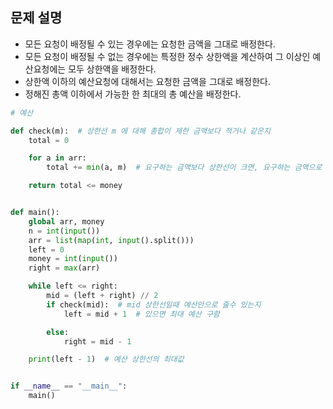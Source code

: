 ## 문제 설명
- 모든 요청이 배정될 수 있는 경우에는 요청한 금액을 그대로 배정한다.
- 모든 요청이 배정될 수 없는 경우에는 특정한 정수 상한액을 계산하여 그 이상인 예산요청에는 모두 상한액을 배정한다. 
- 상한액 이하의 예산요청에 대해서는 요청한 금액을 그대로 배정한다.
- 정해진 총액 이하에서 가능한 한 최대의 총 예산을 배정한다. 


``` python
# 예산

def check(m):  # 상한선 m 에 대해 총합이 제한 금액보다 적거나 같은지
    total = 0

    for a in arr:
        total += min(a, m)  # 요구하는 금액보다 상한선이 크면, 요구하는 금액으로 주기 위해

    return total <= money


def main():
    global arr, money
    n = int(input())
    arr = list(map(int, input().split()))
    left = 0
    money = int(input())
    right = max(arr)

    while left <= right:
        mid = (left + right) // 2
        if check(mid):  # mid 상한선일때 예산안으로 줄수 있는지
            left = mid + 1  # 있으면 최대 예산 구함

        else:
            right = mid - 1

    print(left - 1)  # 예산 상한선의 최대값


if __name__ == "__main__":
    main()


```